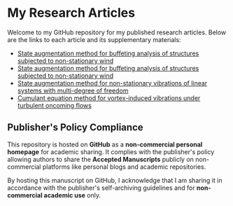 # My Research Articles

Welcome to my GitHub repository for my published research articles. Below are the links to each article and its supplementary materials:

- [State augmentation method for buffeting analysis of structures subjected to non-stationary wind](CP1/README.md)
- [State augmentation method for buffeting analysis of structures subjected to non-stationary wind](CP2/README.md)
- [State augmentation method for non-stationary vibrations of linear systems with multi-degree of freedom](CP3/README.md)
- [Cumulant equation method for vortex-induced vibrations under turbulent oncoming flows](CP4/README.md)

## Publisher's Policy Compliance
This repository is hosted on **GitHub** as a **non-commercial personal homepage** for academic sharing. It complies with the publisher's policy allowing authors to share the **Accepted Manuscripts** publicly on non-commercial platforms like personal blogs and academic repositories. 

By hosting this manuscript on GitHub, I acknowledge that I am sharing it in accordance with the publisher's self-archiving guidelines and for **non-commercial academic use** only.
